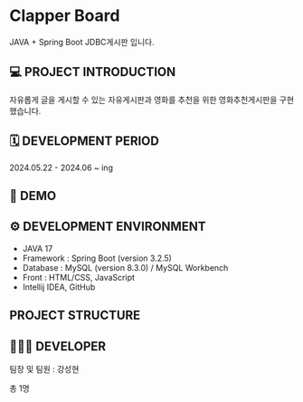 # Clapper Board
JAVA + Spring Boot JDBC게시판 입니다.

## 💻 PROJECT INTRODUCTION
자유롭게 글을 게시할 수 있는 자유게시판과
영화를 추천을 위한 영화추천게시판을 구현했습니다.

## 🗓️ DEVELOPMENT PERIOD
2024.05.22 - 2024.06 ~ ing

## 📑 DEMO

## ⚙️ DEVELOPMENT ENVIRONMENT
- JAVA 17
- Framework : Spring Boot (version 3.2.5)
- Database : MySQL (version 8.3.0) / MySQL Workbench 
- Front : HTML/CSS, JavaScript
- Intellij IDEA, GitHub

## PROJECT STRUCTURE


## 👩🏻‍💻 DEVELOPER
팀장 및 팀원 : 강성현

총 1명

